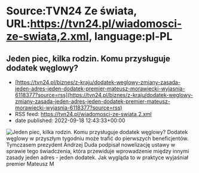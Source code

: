 # Source:TVN24 Ze świata, URL:https://tvn24.pl/wiadomosci-ze-swiata,2.xml, language:pl-PL

## Jeden piec, kilka rodzin. Komu przysługuje dodatek węglowy?
 - [https://tvn24.pl/biznes/z-kraju/dodatek-weglowy-zmiany-zasada-jeden-adres-jeden-dodatek-premier-mateusz-morawiecki-wyjasnia-6118377?source=rss](https://tvn24.pl/biznes/z-kraju/dodatek-weglowy-zmiany-zasada-jeden-adres-jeden-dodatek-premier-mateusz-morawiecki-wyjasnia-6118377?source=rss)
 - RSS feed: https://tvn24.pl/wiadomosci-ze-swiata,2.xml
 - date published: 2022-09-18 12:43:33+00:00

<img alt="Jeden piec, kilka rodzin. Komu przysługuje dodatek węglowy?" src="https://tvn24.pl/najnowsze/cdn-zdjecie-i08z98-jaczew-wies-budynki-miasteczko-domy-6112443/alternates/LANDSCAPE_1280" />
    Dodatek węglowy w przyszłym tygodniu może trafić do pierwszych beneficjentów. Tymczasem prezydent Andrzej Duda podpisał nowelizację ustawy w sprawie tego świadczenia, która przewiduje wprowadzenie między innymi zasady jeden adres - jeden dodatek. Jak wygląda to w praktyce wyjaśniał premier Mateusz M

